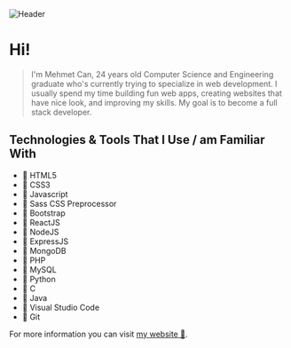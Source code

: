<img src="https://mehmetcanaygun.github.io/files/assets/github-readme-header.jpg" alt="Header" />

# Hi!

> I'm Mehmet Can, 24 years old Computer Science and Engineering graduate who's currently trying to specialize in web development. I usually spend my time building fun web apps, creating websites that have nice look, and improving my skills. My goal is to become a full stack developer.

## Technologies & Tools That I Use / am Familiar With

- 📌 HTML5
- 📌 CSS3
- 📌 Javascript
- 📌 Sass CSS Preprocessor
- 📌 Bootstrap
- 📌 ReactJS
- 📌 NodeJS
- 📌 ExpressJS
- 📌 MongoDB
- 📌 PHP
- 📌 MySQL
- 📌 Python
- 📌 C
- 📌 Java
- 📌 Visual Studio Code
- 📌 Git

For more information you can visit <a href="https://mehmetcanaygun.netlify.app/" target="_blank">my website 🔗</a>.

